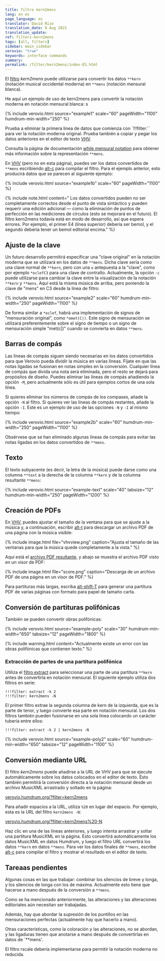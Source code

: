```yaml
---
title: filtro kern2mens
lang: en es
page_language: es
translator: David Rizo
translation_date: 8 Aug 2021
translation_update:
ref: filters-kern2mens
tags: [all, filters]
sidebar: main_sidebar
verovio: "true"
keywords: interface commands
summary:
permalink: /filter/kern2mens/index-ES.html
---
```

El [filtro](/filter/) _kern2mens_ puede utilizarse para convertir los datos `**kern` (notación musical occidental moderna) en `**mens` (notación mensural blanca).

He aquí un ejemplo de uso de kern2mens para convertir la notación moderna en notación mensural blanca:
s

{% include verovio.html
	source="example1"
	scale="60"
	pageWidth="1100"
	humdrum-min-width="250"
%}

<script type="application/x-humdrum" id="example1">
!!!filter: kern2mens
**kern
*I"Tenor
*clefC4
*k[b-]
*M2/1
*met(C|)
=1-
1F
[1A
=2
1A]
1F
=3
1B-
1G
=4
1G
[1A
=5
2A]
2G
1F
=6
0E
=7
1F
[1A
=8
1A]
1F
=9
1B-
1G
=10
1G
[1A
=11
2A]
4G
4F
1G
=12
0F
=17
1F
[1c
=18
1c]
1e-
=19
0d
=20
1c
1A
=21
1B-
1G
=22
0F
=23
1F
[1c
=26
1c]
1e-i
=27
0d
=28
1c
1A
=29
1B-
1G
=30
0F
==
*-
</script>

Prueba a eliminar la primera línea de datos que comienza con `!!!filter:`` para ver la notación moderna original.  Prueba también a copiar y pegar los datos anteriores en el editor de texto [VHV](http://verovio.humdrum.org/?k=e).

Consulta la página de documentación [while mensural notation](/humdrum/mens) para obtener más información sobre la representación `**mens`.

En [VHV](http://verovio.humdrum.org) (pero no en esta página), puedes ver los datos convertidos de `**mens` escribiendo [alt-c](/commands/alt-c) para compilar el filtro.  Para el ejemplo anterior, esto producirá datos que se parecen al siguiente ejemplo:


{% include verovio.html
	source="example1b"
	scale="60"
	pageWidth="1100"
%}

<script type="application/x-humdrum" id="example1b">
**mens
*I"Tenor
*clefC4
*k[b-]
*M2/1
*met(C|)
=1-
siF
SiA
.
siF
=3-
siB-
siG
=4-
siG
sp:A
.
MiG
siF
=6-
SiE
=7-
siF
SiA
.
siF
=9-
siB-
siG
=10-
siG
sp:A
.
miG
miF
siG
=12-
SiF
=17-
siF
Sic
.
sie-
=19-
Sid
=20-
sic
siA
=21-
siB-
siG
=22-
SiF
=23-
siF
Sic
.
sie-
=27-
Sid
=28-
sic
siA
=29-
siB-
siG
=30-
SiF
=||
*-
</script>



{% include note.html
	content=" Los datos convertidos pueden no ser completamente correctos desde el punto de vista sintáctico y pueden requerir una edición adicional &mdash; como la eliminación de puntos de perfección en las mediciones de círculos (esto se mejorará en el futuro).  El filtro kern2mens todavía está en modo de desarrollo, así que espera errores.  Por ejemplo, el primer E4 (línea superior) debería ser bemol, y el segundo debería tener un bemol editorial encima."
%}

## Ajuste de la clave ##
Un futuro desarrollo permitirá especificar una "clave original" en la notación moderna que se utilizará en los datos de `**mens`.  Dicha clave sería como una clave normal de `**kern`, pero con una `o` antepuesta a la "clave", como por ejemplo `*oclefC3` para una clave de contralto.  Actualmente, la opción `-c` puede utilizarse para cambiar la clave entre la visualización de la notación `**kern` y `**mens`.  Aquí está la misma música de arriba, pero poniendo la clave de "mens" en C3 desde la línea de filtro:


{% include verovio.html
	source="example2"
	scale="60"
	humdrum-min-width="250"
	pageWidth="1100"
%}

<script type="application/x-humdrum" id="example2">
!!!filter: kern2mens -c C3
**kern
*I"Tenor
*clefC4
*k[b-]
*M2/1
*met(C|)
=1-
1F
[1A
=2
1A]
1F
=3
1B-
1G
=4
1G
[1A
=5
2A]
2G
1F
=6
0E
=7
1F
[1A
=8
1A]
1F
=9
1B-
1G
=10
1G
[1A
=11
2A]
4G
4F
1G
=12
0F
=17
1F
[1c
=18
1c]
1e-
=19
0d
=20
1c
1A
=21
1B-
1G
=22
0F
=23
1F
[1c
=26
1c]
1e-i
=27
0d
=28
1c
1A
=29
1B-
1G
=30
0F
==
*-
</script>
De forma similar a `*oclef`, habrá una implementación de signos de "mensuración original", como `*omet(C|)`.  Este signo de mensuración se utilizará preferentemente sobre el signo de tiempo o un signo de mensuración simple "met(c|)" cuando se convierta en datos `**mens`.

## Barras de compás ##
Las líneas de compás siguen siendo necesarias en los datos convertidos para que Verovio pueda dividir la música en varias líneas.  Fíjate en que las notas ligadas se fusionan en notas simples en la conversión.  Cualquier línea de compás que divida una nota será eliminada, pero el resto se dejará para propósitos de diseño.  Puedes eliminar las líneas de compás añadiendo la opción `-M`, pero actualmente sólo es útil para ejemplos cortos de una sola línea. 

Si quieres eliminar los números de compás de los compases, añade la opción `-N` al filtro. Si quieres ver las líneas de compás restantes, añade la opción `-I`. Este es un ejemplo de uso de las opciones `-N` y `-I` al mismo tiempo:

{% include verovio.html
	source="example2b"
	scale="60"
	humdrum-min-width="250"
	pageWidth="1100"
%}

<script type="application/x-humdrum" id="example2b">
!!!filter: kern2mens -c C3 -NI
**kern
*I"Tenor
*clefC4
*k[b-]
*M2/1
*met(C|)
=1-
1F
[1A
=2
1A]
1F
=3
1B-
1G
=4
1G
[1A
=5
2A]
2G
1F
=6
0E
=7
1F
[1A
=8
1A]
1F
=9
1B-
1G
=10
1G
[1A
=11
2A]
4G
4F
1G
=12
0F
=17
1F
[1c
=18
1c]
1e-
=19
0d
=20
1c
1A
=21
1B-
1G
=22
0F
=23
1F
[1c
=26
1c]
1e-i
=27
0d
=28
1c
1A
=29
1B-
1G
=30
0F
==
*-
</script>

Obsérvese que se han eliminado algunas líneas de compás para evitar las notas ligadas en los datos convertidos de `**mens`.

## Texto ##
El texto subyacente (es decir, la letra de la música) puede darse como una columna `**text` a la derecha de la columna  `**kern` y de la columna resultante `**mens`:

{% include verovio.html
	source="example-text"
	scale="40"
	tabsize="12"
	humdrum-min-width="250"
	pageWidth="1200"
%}

<script type="application/x-humdrum" id="example-text">
!!!filter: kern2mens -cC1 -N
**kern	**text
*staff1	*staff1
*Ivox	*
*I"Superius	*
*I'S	*
*clefG2	*
*k[]	*
*M2/1	*
*met(C|)	*
=8	=8
0b	Dul-
=9	=9
0cc	-ces
=10	=10
1.cc	ex-
4b	.
4a	.
=11	=11
1a	-u-
[1cc	-vi-
=12	=12
2cc]	.
4b	.
4cc	.
2b	.
[2a	.
=13	=13
2a]	.
2cc	.
2b	.
4a	.
4g	.
=14	=14
2a	.
2g	.
1f	.
=15	=15
0e	-e
=16	=16
0r	.
=17	=17
1b	dum
1dd	.
=18	=18
0cc	fa-
=19	=19
0b	-ta
=20	=20
1e	de-
[1f	-us-
=21	=21
0f]	.
=22	=22
1e	-que
1g	si-
=23	=23
0f	-ne-
=24	=24
0e	-bant,
=25	=25
0g	ac-
=26	=26
1f	-ci-
2e	-pi-
2g	.
=27	=27
2f	-te
1e	hanc
2g	.
=28	=28
4f	a-
4e	.
4d	.
4c	.
1d	-ni-
=29	=29
1c	-mam,
1r	.
=30	=30
1cc	me-
1b	-que
=31	=31
1b	hi-
2a	-is
2g	.
=32	=32
2r	.
2a	ex
2g	sol-
2cc	.
=33	=33
2b	-vi-
1a	.
2g#i	.
=34	=34
1a	-te
1a	cu-
=35	=35
1.dd	.
2cc	.
=36	=36
2b	.
2a	.
2g	.
2f	.
=37	=37
2e	.
2d	.
2g	.
[2f	.
=38	=38
4f]	.
4e	.
1e	.
2d	.
=39	=39
0e	-ris.
=40	=40
[0a	Vi-
=41	=41
0a]	.
=42	=42
0g	-xi
=43	=43
=45	=45
0r	.
=46	=46
0dd	et,
=47	=47
1cc	que
2cc	de-
2cc	-de-
=48	=48
1b	-rat
1a	cur-
=49	=49
0dd	-sum
=50	=50
1r	.
1g	for-
=51	=51
0cc	-tu-
=52	=52
1b	.
[1a	-na,
=53	=53
1a]	.
1g	pe-
=54	=54
1.f#	-re-
4e	.
4f#i	.
=55	=55
1g	-gi,
1r	.
=56	=56
[0c#	et
=57	=57
0c#]	.
=58	=58
[0f	nunc
=59	=59
1f]	.
1d	.
=60	=60
1.g	ma-
4f	.
4e	.
=61	=61
1g	.
1f	.
=62	=62
2e	-gna
1e	me-
2d	.
=63	=63
1e	-i
1r	.
=64	=64
0r	.
=65	=65
[0b	sub
=66	=66
0b]	.
=67	=67
1.cc	ter-
4b	.
4a	.
=68	=68
0g#	-ras
=69	=69
1r	.
1cc	i-
=70	=70
2b	.
2a	.
1g	-bit
=71	=71
2a	i-
2cc	.
2b	.
2a	.
=72	=72
2g	-ma-
2.dd	.
4cc	.
4b	.
4a	.
=73	=73
2g	.
2cc	.
2b	.
2a	.
=74	=74
2g	.
2.a	.
4g#i	.
4g#i	.
4f#i	.
=75	=75
0al	-go.
==	==
*-	*-
</script>

## Creación de PDFs ##
En [VHV](http://verovio.humdrum.org), puedes ajustar el tamaño de la ventana para que se ajuste a la música y, a continuación, escribir [alt-t](/commands/alt-t) para descargar un archivo PDF de una página con la música visible:


{% include image.html
	file="vhvview.png"
	caption="Ajusta el tamaño de las ventanas para que la música quede completamente a la vista."
%}

Aquí está el [archivo PDF resultante](score.pdf), y abajo se muestra el archivo PDF visto en un visor de PDF:

{% include image.html
	file="score.png"
	caption="Descarga de un archivo PDF de una página en un visor de PDF."
%}

Para partituras más largas, escriba [alt-shift-T](/commands/alt-t) para generar una partitura PDF de varias páginas con formato para papel de tamaño carta.

## Conversión de partituras polifónicas ##


También se pueden convertir obras polifónicas:


{% include verovio.html
	source="example-poly"
	scale="30"
	humdrum-min-width="650"
	tabsize="12"
	pageWidth="1800"
%}

<script type="application/x-humdrum" id="example-poly">
!!!filter: kern2mens -N
**kern	**kern	**kern	**kern
*Ivox	*Ivox	*Ivox	*Ivox
*I"Bassus	*I"Tenor	*I"Altus	*I"Discantus
*I'B	*I'T	*I'A	*I'D
*staff4	*staff3	*staff2	*staff1
*clefF4	*clefC4	*clefC3	*clefC1
*k[]	*k[]	*k[]	*k[]
*M2/1	*M2/1	*M2/1	*M2/1
*met(C|)	*met(C|)	*met(C|)	*met(C|)
=1-	=1-	=1-	=1-
0r	0r	1r	1d
.	.	1G	2d
.	.	.	2d
=2	=2	=2	=2
0r	0r	2G	1g
.	.	2G	.
.	.	1c	2g
.	.	.	[2a
=3	=3	=3	=3
0r	0D	2d	4a]
.	.	.	4g
.	.	4c	4f
.	.	4B	4e
.	.	1A	2.f
.	.	.	4e
=4	=4	=4	=4
0GG	1D	2.G	1g
.	.	4A	.
.	1D	4B	2d
.	.	4c	.
.	.	2d	[2g
=5	=5	=5	=5
1GG	0G	2e	2g]
.	.	1c	4f
.	.	.	4e
1GG	.	.	1d
.	.	2B	.
=6	=6	=6	=6
0C	1r	1.c	1c
.	1G	.	1cc
.	.	4B	.
.	.	4A	.
=7	=7	=7	=7
1r	1B	2G	2.dd
.	.	1g	.
.	.	.	4cc
1C	1c	.	4b
.	.	.	4a
.	.	[2e	[2a
=8	=8	=8	=8
1E	1B	2e]	2a]
.	.	2e	2g
1F	1A	2.c	2a
.	.	.	[2cc
.	.	4d	.
=9	=9	=9	=9
1E	0r	4e	4cc]
.	.	4f	4b
.	.	1g	2g
1D	.	.	1a
.	.	2f#i	.
=10	=10	=10	=10
0r	1B	1g	1d
.	1c	2g	1r
.	.	[2e	.
=11	=11	=11	=11
1E	1B	2e]	1g
.	.	2e	.
1F	1A	2c	2a
.	.	[2d	2a
=12	=12	=12	=12
1E	1B	2d]	1g
.	.	2G	.
1D	1r	1A	1f
=13	=13	=13	=13
1E	1G	1G	2r
.	.	.	2g
1r	1A	[1c	2f
.	.	.	[2e
=14	=14	=14	=14
1C	1G	1c]	2e]
.	.	.	2g
1D	1r	2A	2f
.	.	2B	2d
=15	=15	=15	=15
1C	1E	1c	2g
.	.	.	4f
.	.	.	4e
1r	2F	2r	1d
.	2G	2d	.
=16	=16	=16	=16
1AA	1A	2e	1c
.	.	2c	.
2BB	2r	2d	2f
2C	2G	4c	[2e
.	.	4B	.
=17	=17	=17	=17
1D	1F	1A	2e]
.	.	.	1d
2r	1E	1G	.
2C	.	.	[2g
=18	=18	=18	=18
1BB	1D	2r	4g]
.	.	.	4f
.	.	1G	4e
.	.	.	4d
1AA	1r	.	1c
.	.	2F#i	.
=19	=19	=19	=19
1GG	1d	0G	1r
1r	2d	.	1dd
.	2d	.	.
=20	=20	=20	=20
1G	1B	2r	2dd
.	.	1d	2dd
2G	1G	.	1b
2G	.	[2B	.
=21	=21	=21	=21
1E	1r	2B]	2g
.	.	1e	2.cc
1C	[1c	.	.
.	.	.	4b
.	.	[2e	4a
.	.	.	4g
=22	=22	=22	=22
1r	2c]	2e]	2a
.	2B	2d	2g
[1F	2A	[1c	2a
.	2G	.	[2cc
=23	=23	=23	=23
2F]	0A	1c]	4cc]
.	.	.	4b
2E	.	.	4a
.	.	.	4g
2D	.	2d	2f
2C	.	2e	2g
=24	=24	=24	=24
0D	2D	0d	2f
.	2B	.	1g
.	1A	.	.
.	.	.	2f#i
=25	=25	=25	=25
0GGl	0Gl	0dl	0gl
==	==	==	==
*-	*-	*-	*-
</script>

{% include warning.html
	content="Actualmente existe un error con las obras polifónicas que contienen texto."
%}


### Extracción de partes de una partitura polifónica ###
Utiliza el [filtro extract](/filter/extract) para seleccionar una parte de una partitura `**kern` antes de convertirla en notación mensural.   El siguiente ejemplo utiliza dos filtros en serie:

```
!!!filter: extract -k 2
!!!filter: kern2mens -N
```
El primer filtro extrae la segunda columna de kern de la izquierda, que es la parte de tenor, y luego convierte esa parte en notación mensural.  Los dos filtros también pueden fusionarse en una sola línea colocando un carácter tubería entre ellos:

```
!!!filter: extract -k 2 | kern2mens -N
```


{% include verovio.html
	source="example-poly2"
	scale="60"
	humdrum-min-width="650"
	tabsize="12"
	pageWidth="1100"
%}

<script type="application/x-humdrum" id="example-poly2">
!!!filter: extract -k 2
!!!filter: kern2mens -N
**kern	**kern	**kern	**kern
*Ivox	*Ivox	*Ivox	*Ivox
*I"Bassus	*I"Tenor	*I"Altus	*I"Discantus
*I'B	*I'T	*I'A	*I'D
*staff4	*staff3	*staff2	*staff1
*clefF4	*clefC4	*clefC3	*clefC1
*k[]	*k[]	*k[]	*k[]
*M2/1	*M2/1	*M2/1	*M2/1
*met(C|)	*met(C|)	*met(C|)	*met(C|)
=1-	=1-	=1-	=1-
0r	0r	1r	1d
.	.	1G	2d
.	.	.	2d
=2	=2	=2	=2
0r	0r	2G	1g
.	.	2G	.
.	.	1c	2g
.	.	.	[2a
=3	=3	=3	=3
0r	0D	2d	4a]
.	.	.	4g
.	.	4c	4f
.	.	4B	4e
.	.	1A	2.f
.	.	.	4e
=4	=4	=4	=4
0GG	1D	2.G	1g
.	.	4A	.
.	1D	4B	2d
.	.	4c	.
.	.	2d	[2g
=5	=5	=5	=5
1GG	0G	2e	2g]
.	.	1c	4f
.	.	.	4e
1GG	.	.	1d
.	.	2B	.
=6	=6	=6	=6
0C	1r	1.c	1c
.	1G	.	1cc
.	.	4B	.
.	.	4A	.
=7	=7	=7	=7
1r	1B	2G	2.dd
.	.	1g	.
.	.	.	4cc
1C	1c	.	4b
.	.	.	4a
.	.	[2e	[2a
=8	=8	=8	=8
1E	1B	2e]	2a]
.	.	2e	2g
1F	1A	2.c	2a
.	.	.	[2cc
.	.	4d	.
=9	=9	=9	=9
1E	0r	4e	4cc]
.	.	4f	4b
.	.	1g	2g
1D	.	.	1a
.	.	2f#i	.
=10	=10	=10	=10
0r	1B	1g	1d
.	1c	2g	1r
.	.	[2e	.
=11	=11	=11	=11
1E	1B	2e]	1g
.	.	2e	.
1F	1A	2c	2a
.	.	[2d	2a
=12	=12	=12	=12
1E	1B	2d]	1g
.	.	2G	.
1D	1r	1A	1f
=13	=13	=13	=13
1E	1G	1G	2r
.	.	.	2g
1r	1A	[1c	2f
.	.	.	[2e
=14	=14	=14	=14
1C	1G	1c]	2e]
.	.	.	2g
1D	1r	2A	2f
.	.	2B	2d
=15	=15	=15	=15
1C	1E	1c	2g
.	.	.	4f
.	.	.	4e
1r	2F	2r	1d
.	2G	2d	.
=16	=16	=16	=16
1AA	1A	2e	1c
.	.	2c	.
2BB	2r	2d	2f
2C	2G	4c	[2e
.	.	4B	.
=17	=17	=17	=17
1D	1F	1A	2e]
.	.	.	1d
2r	1E	1G	.
2C	.	.	[2g
=18	=18	=18	=18
1BB	1D	2r	4g]
.	.	.	4f
.	.	1G	4e
.	.	.	4d
1AA	1r	.	1c
.	.	2F#i	.
=19	=19	=19	=19
1GG	1d	0G	1r
1r	2d	.	1dd
.	2d	.	.
=20	=20	=20	=20
1G	1B	2r	2dd
.	.	1d	2dd
2G	1G	.	1b
2G	.	[2B	.
=21	=21	=21	=21
1E	1r	2B]	2g
.	.	1e	2.cc
1C	[1c	.	.
.	.	.	4b
.	.	[2e	4a
.	.	.	4g
=22	=22	=22	=22
1r	2c]	2e]	2a
.	2B	2d	2g
[1F	2A	[1c	2a
.	2G	.	[2cc
=23	=23	=23	=23
2F]	0A	1c]	4cc]
.	.	.	4b
2E	.	.	4a
.	.	.	4g
2D	.	2d	2f
2C	.	2e	2g
=24	=24	=24	=24
0D	2D	0d	2f
.	2B	.	1g
.	1A	.	.
.	.	.	2f#i
=25	=25	=25	=25
0GGl	0Gl	0dl	0gl
==	==	==	==
*-	*-	*-	*-
</script>




## Conversión mediante URL ##
El filtro _kern2mens_ puede añadirse a la URL de VHV para que se ejecute automáticamente sobre los datos colocados en el editor de texto.  Esto también permitirá la conversión directa a la notación mensural desde un archivo MusicXML arrastrado y soltado en la página:

[verovio.humdrum.org/?filter=kern2mens](http://verovio.humdrum.org/?filter=kern2mens&k=e)

Para añadir espacios a la URL, utiliza `%20` en lugar del espacio.  Por ejemplo, esta es la URL del filtro `kern2mens -N`:

[verovio.humdrum.org/?filter=kern2mens%20-N](http://verovio.humdrum.org/?filter=kern2mens%20-N&k=e)

Haz clic en una de las líneas anteriores, y luego intenta arrastrar y soltar una partitura MusicXML en la página.  Esto convertirá automáticamente los datos MusicXML en datos Humdrum, y luego el filtro URL convertirá los datos `**kern` en datos `**mens`.  Para ver los datos finales de `**mens`, escribe [alt-c](/commands/alt-c) para compilar el filtro y mostrar el resultado en el editor de texto.


## Tareaas pendientes ##
Algunas cosas en las que trabajar: combinar los silencios de breve y longa, y los silencios de longa con los de máxima.  Actualmente esto tiene que hacerse a mano después de la conversión a `**mens`.  

Como se ha mencionado anteriormente, las alteraciones y las alteraciones editoriales aún necesitan ser trabajadas.  

Además, hay que abordar la supresión de los puntillos en las mensuraciones perfectas (actualmente hay que hacerlo a mano).  

Otras características, como la coloración y las alteraciones, no se abordan, y las ligaduras tienen que anotarse a mano después de convertirlas en datos de `**mens'.

El filtro rscale debería implementarse para permitir la notación moderna no reducida.





